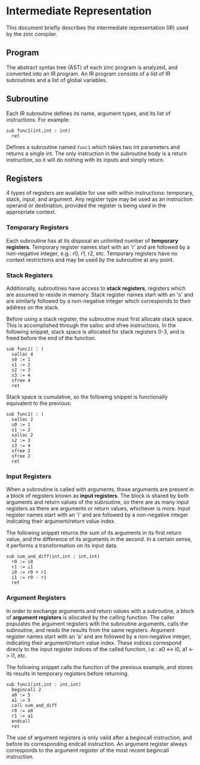 
# Intermediate Representation

This document briefly describes the intermediate representation (IR) used by the zinc compiler.

## Program

The abstract syntax tree (AST) of each zinc program is analyzed, and converted into an IR program.
An IR program consists of a list of IR subroutines and a list of global variables.

## Subroutine

Each IR subroutine defines its name, argument types, and its list of instructions. For example:

    sub func1(int,int : int)
      ret

Defines a subroutine named `func1` which takes two int parameters and returns a single int. The only
instruction in the subroutine body is a return instruction, so it will do nothing with its inputs
and simply return.

## Registers

4 types of registers are available for use with within instructions: temporary, stack, input, and
argument. Any register type may be used as an instruction operand or destination, provided the
register is being used in the appropriate context.

### Temporary Registers

Each subroutine has at its disposal an unlimited number of __temporary registers__.  Temporary
register names start with an 'r' and are followed by a non-negative integer, e.g.: r0, r1, r2, etc.
Temporary registers have no context restrictions and may be used by the subroutine at any point.

### Stack Registers

Additionally, subroutines have access to __stack registers__, registers which are assumed to reside
in memory. Stack register names start with an 's' and are similarly followed by a non-negative
integer which corresponds to their address on the stack.

Before using a stack register, the subroutine must first allocate stack space. This is accomplished
through the salloc and sfree instructions. In the following snippet, stack space is allocated for
stack registers 0-3, and is freed before the end of the function.

    sub func1( : )
      salloc 4
      s0 := 1
      s1 := 2
      s2 := 3
      s3 := 4
      sfree 4
      ret

Stack space is cumulative, so the following snippet is functionally equivalent to the previous:

    sub func1( : )
      salloc 2
      s0 := 1
      s1 := 2
      salloc 2
      s2 := 3
      s3 := 4
      sfree 2
      sfree 2
      ret

### Input Registers

When a subroutine is called with arguments, those arguments are present in a block of registers
known as __input registers__. The block is shared by both arguments and return values of the
subroutine, so there are as many input registers as there are arguments or return values, whichever
is more. Input register names start with an 'i' and are followed by a non-negative integer
indicating their argument/return value index.

The following snippet returns the sum of its arguments in its first return value, and the difference
of its arguments in the second. In a certain sense, it performs a transformation on its input data.

    sub sum_and_diff(int,int : int,int)
      r0 := i0
      r1 := i1
      i0 := r0 + r1
      i1 := r0 - r1
      ret

### Argument Registers

In order to exchange arguments and return values with a subroutine, a block of __argument
registers__ is allocated by the calling function. The caller populates the argument registers with
the subroutine arguments, calls the subroutine, and reads the results from the same registers.
Argument register names start with an 'a' and are followed by a non-negative integer, indicating
their argument/return value index. These indices correspond direcly to the input register indices of
the called function, i.e.: a0 <-> i0, a1 <-> i1, etc.

The following snippet calls the function of the previous example, and stores its results in
temporary registers before returning.

    sub func1(int,int : int,int)
      begincall 2
      a0 := 5
      a1 := 5
      call sum_and_diff
      r0 := a0
      r1 := a1
      endcall
      ret

The use of argument registers is only valid after a begincall instruction, and before its
corresponding endcall instruction. An argument register always corresponds to the argument register
of the most recent begincall instruction.

